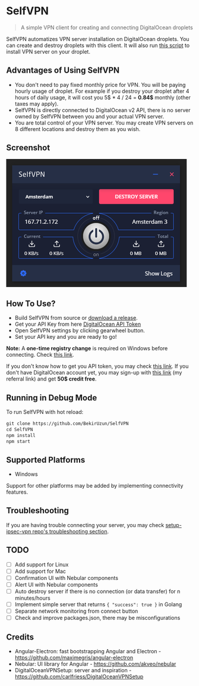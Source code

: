 # SelfVPN
> A simple VPN client for creating and connecting DigitalOcean droplets

SelfVPN automatizes VPN server installation on DigitalOcean droplets. You can create and destroy droplets with this client. It will also run [this script](https://github.com/hwdsl2/setup-ipsec-vpn) to install VPN server on your droplet.

## Advantages of Using SelfVPN
 - You don't need to pay fixed monthly price for VPN. You will be paying hourly usage of droplet. For example if you destroy your droplet after 4 hours of daily usage, it will cost you 5$ * 4 / 24 = **0.84$** monthly (other taxes may apply).
 - SelfVPN is directly connected to DigitalOcean v2 API, there is no server owned by SelfVPN between you and your actual VPN server.
 - You are total control of your VPN server. You may create VPN servers on 8 different locations and destroy them as you wish.

## Screenshot
 ![SelfVPN Screenshot](selfvpn_ss.png)
 
## How To Use?
 - Build SelfVPN from source or [download a release](https://github.com/BekirUzun/SelfVPN/releases).
 - Get your API Key from here [DigitalOcean API Token](https://cloud.digitalocean.com/account/api/tokens)  
 - Open SelfVPN settings by clicking gearwheel button.
 - Set your API key and you are ready to go!
 
**Note:** A **one-time registry change** is required on Windows before connecting. Check [this link](https://github.com/hwdsl2/setup-ipsec-vpn/blob/master/docs/clients.md#windows-error-809).
 
If you don't know how to get you API token, you may check [this link](https://www.digitalocean.com/docs/api/create-personal-access-token/). If you don't have DigitalOcean account yet, you may sign-up with [this link](https://m.do.co/c/f769fd28e134) (my referral link) and get **50$ credit free**. 

## Running in Debug Mode 
To run SelfVPN with hot reload:

```
git clone https://github.com/BekirUzun/SelfVPN
cd SelfVPN
npm install
npm start
```

## Supported Platforms
 - Windows

Support for other platforms may be added by implementing connectivity features. 

## Troubleshooting
If you are having trouble connecting your server, you may check [setup-ipsec-vpn repo's troubleshooting section](https://github.com/hwdsl2/setup-ipsec-vpn/blob/master/docs/clients.md#troubleshooting). 

## TODO
 - [ ] Add support for Linux
 - [ ] Add support for Mac
 - [ ] Confirmation UI with Nebular components
 - [ ] Alert UI with Nebular components
 - [ ] Auto destroy server if there is no connection (or data transfer) for n minutes/hours
 - [ ] Implement simple server that returns ``{ "success": true }`` in Golang
 - [ ] Separate network monitoring from connect button
 - [ ] Check and improve packages.json, there may be misconfigurations

## Credits
- Angular-Electron: fast bootstrapping Angular and Electron - https://github.com/maximegris/angular-electron
- Nebular: UI library for Angular - https://github.com/akveo/nebular
- DigitalOceanVPNSetup: server and inspiration - https://github.com/carlfriess/DigitalOceanVPNSetup

